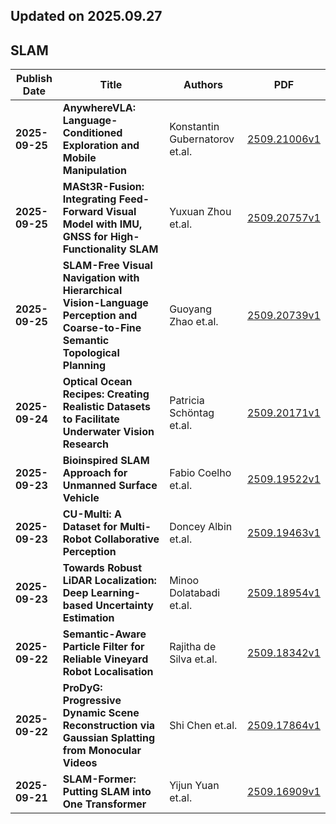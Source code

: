 ## Updated on 2025.09.27

## SLAM

|Publish Date|Title|Authors|PDF|
|---|---|---|---|
|**2025-09-25**|**AnywhereVLA: Language-Conditioned Exploration and Mobile Manipulation**|Konstantin Gubernatorov et.al.|[2509.21006v1](http://arxiv.org/abs/2509.21006v1)|
|**2025-09-25**|**MASt3R-Fusion: Integrating Feed-Forward Visual Model with IMU, GNSS for High-Functionality SLAM**|Yuxuan Zhou et.al.|[2509.20757v1](http://arxiv.org/abs/2509.20757v1)|
|**2025-09-25**|**SLAM-Free Visual Navigation with Hierarchical Vision-Language Perception and Coarse-to-Fine Semantic Topological Planning**|Guoyang Zhao et.al.|[2509.20739v1](http://arxiv.org/abs/2509.20739v1)|
|**2025-09-24**|**Optical Ocean Recipes: Creating Realistic Datasets to Facilitate Underwater Vision Research**|Patricia Schöntag et.al.|[2509.20171v1](http://arxiv.org/abs/2509.20171v1)|
|**2025-09-23**|**Bioinspired SLAM Approach for Unmanned Surface Vehicle**|Fabio Coelho et.al.|[2509.19522v1](http://arxiv.org/abs/2509.19522v1)|
|**2025-09-23**|**CU-Multi: A Dataset for Multi-Robot Collaborative Perception**|Doncey Albin et.al.|[2509.19463v1](http://arxiv.org/abs/2509.19463v1)|
|**2025-09-23**|**Towards Robust LiDAR Localization: Deep Learning-based Uncertainty Estimation**|Minoo Dolatabadi et.al.|[2509.18954v1](http://arxiv.org/abs/2509.18954v1)|
|**2025-09-22**|**Semantic-Aware Particle Filter for Reliable Vineyard Robot Localisation**|Rajitha de Silva et.al.|[2509.18342v1](http://arxiv.org/abs/2509.18342v1)|
|**2025-09-22**|**ProDyG: Progressive Dynamic Scene Reconstruction via Gaussian Splatting from Monocular Videos**|Shi Chen et.al.|[2509.17864v1](http://arxiv.org/abs/2509.17864v1)|
|**2025-09-21**|**SLAM-Former: Putting SLAM into One Transformer**|Yijun Yuan et.al.|[2509.16909v1](http://arxiv.org/abs/2509.16909v1)|

